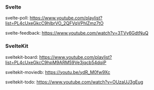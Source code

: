 ### Svelte
svelte-poll: https://www.youtube.com/playlist?list=PL4cUxeGkcC9hlbrVO_2QFVqVPhlZmz7tO

svelte-feedback: https://www.youtube.com/watch?v=3TVy6GdtNuQ

### SvelteKit
sveltekit-board: https://www.youtube.com/playlist?list=PL4cUxeGkcC9hpM9ARM59Ve3jqcb54dqiP

sveltekit-moviedb: https://youtu.be/ydR_M0fw9Xc

sveltekit-todo: https://www.youtube.com/watch?v=OUzaUJ3gEug
